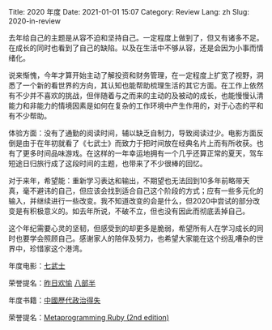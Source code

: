 Title: 2020 年度
Date: 2021-01-01 15:07
Category: Review
Lang: zh
Slug: 2020-in-review

去年给自己的主题是从容不迫和坚持自己。一定程度上做到了，但又有诸多不足。在成长的同时也看到了自己的缺陷。以及在生活中不够从容，还是会因为小事而情绪化。

说来惭愧，今年才算开始主动了解投资和财务管理，在一定程度上扩宽了视野，洞悉了一个新的看世界的方向，其认知也能帮助梳理生活的其它方面。在工作上依然有不少并不喜欢的挑战，但伴随着与之而来的主动的及被动的成长，也能慢慢认清能力和非能力的情境因素是如何在复杂的工作环境中产生作用的，对于心态的平和有不少帮助。

体验方面：没有了通勤的阅读时间，辅以缺乏自制力，导致阅读过少。电影方面反倒是由于在年初就看了《七武士》而致力于把时间放在经典名片上而有所收获。也有了更多时间品味游戏。在这样的一年幸运地拥有一个几乎还算正常的夏天，驾车短途日归旅行成了这段时间的主题，也带来了不少很棒的回忆。

对于来年，希望能：重新学习表达和输出，不期望也无法回到10多年前略带天真，毫不避讳的自己，但应该会找到适合自己这个阶段的方式；应有一些多元化的输入，并继续进行一些改变。我不知道改变的会是什么，但2020中尝试的部分改变是有积极意义的。如去年所说，不破不立，但也没有因此而彻底丢掉自己。

这个年纪需要心灵的坚韧，但感受到的却更多是脆弱，希望所有人在学习成长的同时也要学会照顾自己。感谢家人的陪伴及努力，也希望大家能在这个纷乱嘈杂的世界中，珍惜家这个港湾。

年度电影：[七武士](https://movie.douban.com/subject/1295399/)

荣誉提名：[昨日欢愉](https://movie.douban.com/subject/1861148/) [八部半](https://movie.douban.com/subject/1361276/)

年度书籍：[中國歷代政治得失](https://book.douban.com/subject/1438392/)

荣誉提名：[Metaprogramming Ruby (2nd edition)](https://book.douban.com/subject/25845930/)
